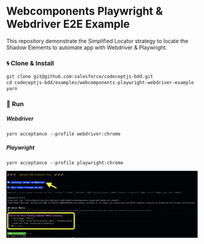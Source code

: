 # Webcomponents Playwright & Webdriver E2E Example

This repository demonstrate the Simplified Locator strategy to locate the Shadow Elements to automate app with Webdriver & Playwright.

### 🌀 Clone & Install

```
git clone git@github.com:salesforce/codeceptjs-bdd.git
cd codeceptjs-bdd/examples/webcomponents-playwright-webdriver-example
yarn
```

### 🚀 Run

##### Webdriver

```
yarn acceptance --profile webdriver:chrome
```

##### Playwright

```
yarn acceptance --profile playwright:chrome
```

![](wc.png)
